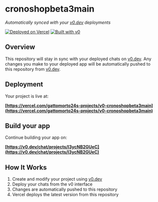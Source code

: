 # cronoshopbeta3main

*Automatically synced with your [v0.dev](https://v0.dev) deployments*

[![Deployed on Vercel](https://img.shields.io/badge/Deployed%20on-Vercel-black?style=for-the-badge&logo=vercel)](https://vercel.com/gattomorto24s-projects/v0-cronoshopbeta3main)
[![Built with v0](https://img.shields.io/badge/Built%20with-v0.dev-black?style=for-the-badge)](https://v0.dev/chat/projects/I3ycNB2GUeC)

## Overview

This repository will stay in sync with your deployed chats on [v0.dev](https://v0.dev).
Any changes you make to your deployed app will be automatically pushed to this repository from [v0.dev](https://v0.dev).

## Deployment

Your project is live at:

**[https://vercel.com/gattomorto24s-projects/v0-cronoshopbeta3main](https://vercel.com/gattomorto24s-projects/v0-cronoshopbeta3main)**

## Build your app

Continue building your app on:

**[https://v0.dev/chat/projects/I3ycNB2GUeC](https://v0.dev/chat/projects/I3ycNB2GUeC)**

## How It Works

1. Create and modify your project using [v0.dev](https://v0.dev)
2. Deploy your chats from the v0 interface
3. Changes are automatically pushed to this repository
4. Vercel deploys the latest version from this repository